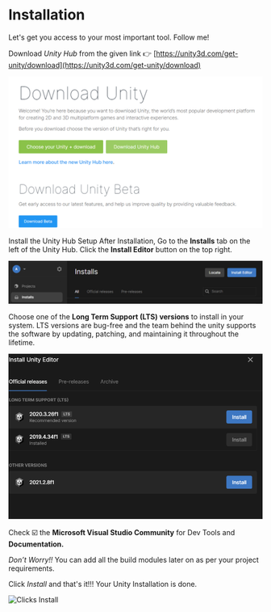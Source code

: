 #  Installation                                                                        


Let's get you access to your most important tool. Follow me!

Download *Unity Hub* from the given link 👉 [https://unity3d.com/get-unity/download](https://unity3d.com/get-unity/download)
    
   ![Download Unity Hub](./Images/downlad_unity_hub.png)
    
 Install the Unity Hub Setup
 After Installation, Go to the **Installs** tab on the left of the Unity Hub.
Click the **Install Editor** button on the top right.
    
   ![Install Unity Hub](./Images/install_unity_hub.png)
    

  

 Choose one of the **Long Term Support (LTS) versions** to install in your system. LTS versions are bug-free and the team behind the unity supports the software by updating, patching, and maintaining it throughout the lifetime.
    
   ![Unity Editor Installation](./Images/editor.png)
    
 Check ☑️ the **Microsoft Visual Studio Community** for Dev Tools and **Documentation.**

 *Don’t Worry!!* You can add all the build modules later on as per your project requirements.

 Click *Install* and that's it!!! Your Unity Installation is done.

![Clicks Install](https://media.giphy.com/media/5yLgoceMKx0i315By6Y/giphy.gif)